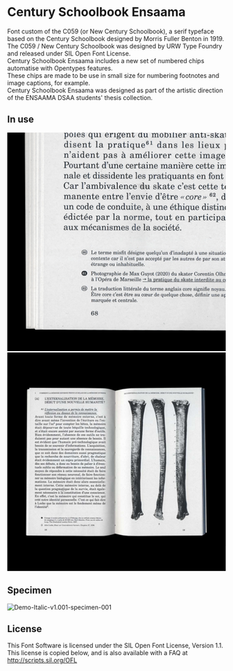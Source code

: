 # Century Schoolbook Ensaama

Font custom of the C059 (or New Century Schoolbook), a serif typeface based on the Century Schoolbook designed by Morris Fuller Benton in 1919.  
The C059 / New Century Schoolbook was designed by URW Type Foundry and released under SIL Open Font License.  
Century Schoolbook Ensaama includes a new set of numbered chips automatise with Opentypes features.   
These chips are made to be use in small size for numbering footnotes and image captions, for example.   
Century Schoolbook Ensaama was designed as part of the artistic direction of the ENSAAMA DSAA students' thesis collection. 

## In use 

![CenturySchoolBookEnsaama_in-use_03](https://github.com/milenelaforge/type-design/blob/main/Century-SchoolBook-Ensaama/in-use/CenturySchoolBookEnsaama_in-use_03.jpg)
![CenturySchoolBookEnsaama_in-use_02](https://github.com/milenelaforge/type-design/blob/main/Century-SchoolBook-Ensaama/in-use/CenturySchoolBookEnsaama_in-use_02.jpg)


## Specimen

![Demo-Italic-v1.001-specimen-001](https://github.com/raphaelbastide/Unified-Font-Repository/master/documentation/images/Demo-Italic-v1.001-specimen-001.png)

## License

This Font Software is licensed under the SIL Open Font License, Version 1.1. 
This license is copied below, and is also available with a FAQ at 
http://scripts.sil.org/OFL

